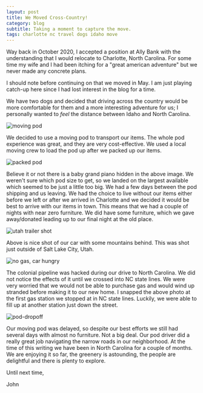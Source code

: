```yaml
---
layout: post
title: We Moved Cross-Country!
category: blog
subtitle: Taking a moment to capture the move.
tags: charlotte nc travel dogs idaho move
---
```


Way back in October 2020, I accepted a position at Ally Bank with the understanding that I would relocate to Charlotte, 
North Carolina. For some time my wife and I had been itching for a "great american adventure" but we never made any concrete
plans.

I should note before continuing on that we moved in May. I am just playing catch-up here since I had lost interest in the
blog for a time.

We have two dogs and decided that driving across the country would be more comfortable for them and a more interesting 
adventure for us; I personally wanted to _feel_ the distance between Idaho and North Carolina.

![moving pod](/assets/img/blog/id-nc-move/moving-pod-side.JPEG)

We decided to use a moving pod to transport our items. The whole pod experience was great, and they are very 
cost-effective. We used a local moving crew to load the pod up after we packed up our items.

![packed pod](/assets/img/blog/id-nc-move/pod-packed-stuff.JPEG)

Believe it or not there is a baby grand piano hidden in the above image. We weren't sure which pod size to get, so we
landed on the largest available which seemed to be just a little too big. We had a few days between the pod shipping and
us leaving. We had the choice to live without our items either before we left or after we arrived in Charlotte and we
decided it would be best to arrive with our items in town. This means that we had a couple of nights with near zero 
furniture. We did have some furniture, which we gave away/donated leading up to our final night at the old place.

![utah trailer shot](/assets/img/blog/id-nc-move/utah-uhaul-shot.JPEG)

Above is nice shot of our car with some mountains behind. This was shot just outside of Salt Lake City, Utah.

![no gas, car hungry](/assets/img/blog/id-nc-move/gas.JPEG)

The colonial pipeline was hacked during our drive to North Carolina. We did not notice the effects of it until we crossed 
into NC state lines. We were very worried that we would not be able to purchase gas and would wind up stranded before 
making it to our new home. I snapped the above photo at the first gas station we stopped at in NC state lines. Luckily,
we were able to fill up at another station just down the street.

![pod-dropoff](/assets/img/blog/id-nc-move/pod-dropoff.JPEG)

Our moving pod was delayed, so despite our best efforts we still had several days with almost no furniture. Not a big
deal. Our pod driver did a really great job navigating the narrow roads in our neighborhood. At the time of this writing
 we have been in North Carolina for a couple of months. We are enjoying it so far, the greenery is astounding, the 
people are delightful and there is plenty to explore. 

Until next time,

John

